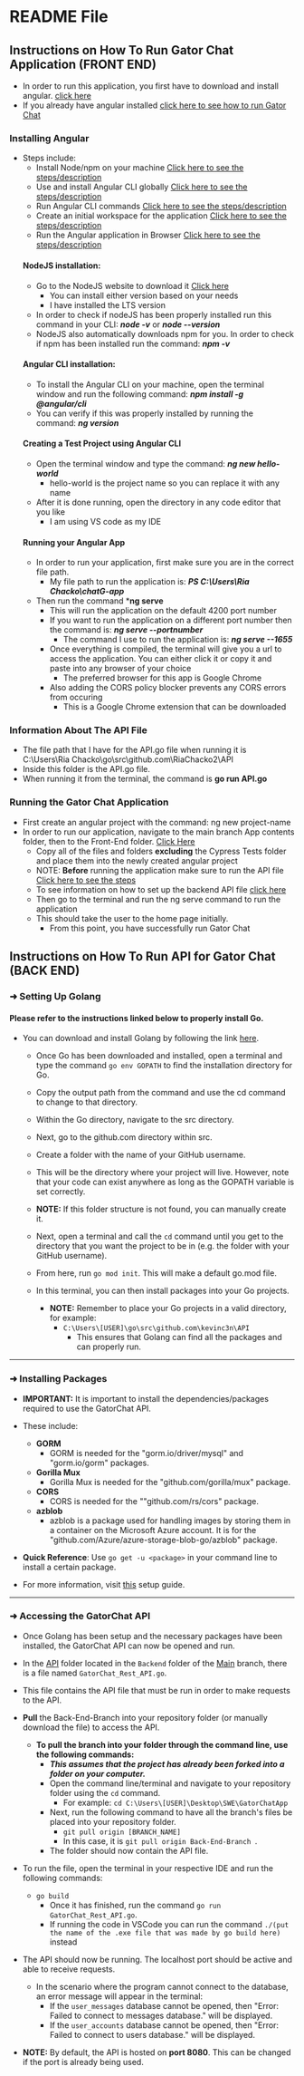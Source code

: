 # README File
## Instructions on How To Run Gator Chat Application (FRONT END)
  - In order to run this application, you first have to download and install angular. [click here](https://github.com/SWEGroup39/GatorChatApp/blob/main/README.md#installing-angular)
  - If you already have angular installed [click here to see how to run Gator Chat](https://github.com/SWEGroup39/GatorChatApp/blob/main/README.md#running-the-gator-chat-application)
  ### Installing Angular
  - Steps include:
    - Install Node/npm on your machine [Click here to see the steps/description](https://github.com/SWEGroup39/GatorChatApp/blob/main/README.md#nodejs-installation)
    - Use and install Angular CLI globally [Click here to see the steps/description](https://github.com/SWEGroup39/GatorChatApp/blob/main/README.md#angular-cli-installation)
    - Run Angular CLI commands [Click here to see the steps/description](https://github.com/SWEGroup39/GatorChatApp/blob/main/README.md#angular-cli-installation)
    - Create an initial workspace for the application [Click here to see the steps/description](https://github.com/SWEGroup39/GatorChatApp/blob/main/README.md#creating-a-test-project-using-angular-cli)
    - Run the Angular application in Browser [Click here to see the steps/description](https://github.com/SWEGroup39/GatorChatApp/blob/main/README.md#running-your-angular-app)
    #### NodeJS installation:
      - Go to the NodeJS website to download it <a href="https://nodejs.org/en">Click here</a>
        - You can install either version based on your needs
        - I have installed the LTS version
      - In order to check if nodeJS has been properly installed run this command in your CLI: ***node -v*** or ***node --version***
      - NodeJS also automatically downloads npm for you. In order to check if npm has been installed run the command: ***npm -v***
    #### Angular CLI installation:
      - To install the Angular CLI on your machine, open the terminal window and run the following command: ***npm install -g @angular/cli***
      - You can verify if this was properly installed by running the command: ***ng version***
    #### Creating a Test Project using Angular CLI  
      - Open the terminal window and type the command: ***ng new hello-world***
        - hello-world is the project name so you can replace it with any name
      - After it is done running, open the directory in any code editor that you like
        - I am using VS code as my IDE
    #### Running your Angular App
      - In order to run your application, first make sure you are in the correct file path. 
        - My file path to run the application is: ***PS C:\Users\Ria Chacko\chatG-app***
      - Then run the command ***ng serve**
        - This will run the application on the default 4200 port number
        - If you want to run the application on a different port number then the command is: ***ng serve --portnumber***
          - The command I use to run the application is: ***ng serve --1655***
        - Once everything is compiled, the terminal will give you a url to access the application. You can either click it or copy it and paste into any browser of your choice
          - The preferred browser for this app is Google Chrome
        - Also adding the CORS policy blocker prevents any CORS errors from occuring 
          - This is a Google Chrome extension that can be downloaded
  ### Information About The API File
   - The file path that I have for the API.go file when running it is C:\Users\Ria Chacko\go\src\github.com\RiaChacko2\API
   - Inside this folder is the API.go file.
   - When running it from the terminal, the command is **go run API.go**
  ### Running the Gator Chat Application
   - First create an angular project with the command: ng new project-name
   - In order to run our application, navigate to the main branch App contents folder, then to the Front-End folder. <a href="https://github.com/SWEGroup39/GatorChatApp/tree/main/App_Contents/FrontEnd">Click Here</a>
     - Copy all of the files and folders **excluding** the Cypress Tests folder and place them into the newly created angular project
     - NOTE: **Before** running the application make sure to run the API file [Click here to see the steps](https://github.com/SWEGroup39/GatorChatApp/blob/main/README.md#instructions-on-how-to-run-api-for-gator-chat-back-end)
     - To see information on how to set up the backend API file [click here](https://github.com/SWEGroup39/GatorChatApp/blob/main/README.md#information-about-the-api-file)
     - Then go to the terminal and run the ng serve command to run the application
     - This should take the user to the home page initially.
       - From this point, you have successfully run Gator Chat
     
## Instructions on How To Run API for Gator Chat (BACK END)

### ➜ Setting Up Golang

#### Please refer to the instructions linked below to properly install Go.
- You can download and install Golang by following the link [here](https://go.dev/doc/install).
  - Once Go has been downloaded and installed, open a terminal and type the command ```go env GOPATH``` to find the installation directory for Go.
  - Copy the output path from the command and use the cd command to change to that directory.
  - Within the Go directory, navigate to the src directory.
  - Next, go to the github.com directory within src.
  - Create a folder with the name of your GitHub username.
  - This will be the directory where your project will live. However, note that your code can exist anywhere as long as the GOPATH variable is set correctly.
  - **NOTE:** If this folder structure is not found, you can manually create it.
   - Next, open a terminal and call the ```cd``` command until you get to the directory that you want the project to be in (e.g. the folder with your GitHub username). 
   - From here, run ```go mod init```. This will make a default go.mod file.
    - In this terminal, you can then install packages into your Go projects.

      - **NOTE:** Remember to place your Go projects in a valid directory, for example:
          - ```C:\Users\[USER]\go\src\github.com\kevinc3n\API```
              - This ensures that Golang can find all the packages and can properly run.

<hr>

### ➜ Installing Packages

- **IMPORTANT:** It is important to install the dependencies/packages required to use the GatorChat API.

- These include:
  - **GORM**
      - GORM is needed for the "gorm.io/driver/mysql" and "gorm.io/gorm" packages.
  - **Gorilla Mux**
    - Gorilla Mux is needed for the "github.com/gorilla/mux" package.
  - **CORS**
    - CORS is needed for the ""github.com/rs/cors" package.
  - **azblob**
    - azblob is a package used for handling images by storing them in a container on the Microsoft Azure account. It is for the "github.com/Azure/azure-storage-blob-go/azblob" package.

- **Quick Reference**: Use ```go get -u <package>``` in your command line to install a certain package.

- For more information, visit [this](https://github.com/rb-uf/swe-project/blob/main/docs/go-setup.md) setup guide.
---
### ➜ Accessing the GatorChat API

- Once Golang has been setup and the necessary packages have been installed, the GatorChat API can now be opened and run.

- In the [API](https://github.com/SWEGroup39/GatorChatApp/tree/main/App_Contents/BackEnd/API) folder located in the ```Backend``` folder of the [Main](https://github.com/SWEGroup39/GatorChatApp/tree/main) branch, there is a file named ```GatorChat_Rest_API.go```.
- This file contains the API file that must be run in order to make requests to the API.
- **Pull** the Back-End-Branch into your repository folder (or manually download the file) to access the API.
    - **To pull the branch into your folder through the command line, use the following commands:**
        - _**This assumes that the project has already been forked into a folder on your computer.**_
        - Open the command line/terminal and navigate to your repository folder using the ```cd``` command.
            - For example: ```cd C:\Users\[USER]\Desktop\SWE\GatorChatApp```
        - Next, run the following command to have all the branch's files be placed into your repository folder.
            - ```git pull origin [BRANCH_NAME] ```
            - In this case, it is ```git pull origin Back-End-Branch ```.
        - The folder should now contain the API file.

- To run the file, open the terminal in your respective IDE and run the following commands:
    - ```go build```
        - Once it has finished, run the command ```go run GatorChat_Rest_API.go```.
        - If running the code in VSCode you can run the command ```./(put the name of the .exe file that was made by go build here)``` instead
- The API should now be running. The localhost port should be active and able to receive requests.
    - In the scenario where the program cannot connect to the database, an error message will appear in the terminal:
        - If the ```user_messages``` database cannot be opened, then "Error: Failed to connect to messages database." will be displayed.
        - If the ```user_accounts``` database cannot be opened, then "Error: Failed to connect to users database." will be displayed.
- **NOTE:** By default, the API is hosted on **port 8080**. This can be changed if the port is already being used.
